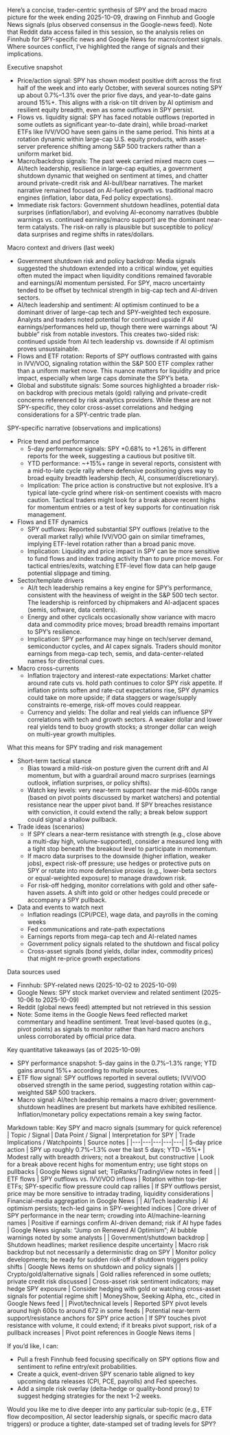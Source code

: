 Here’s a concise, trader-centric synthesis of SPY and the broad macro picture for the week ending 2025-10-09, drawing on Finnhub and Google News signals (plus observed consensus in the Google-news feed). Note that Reddit data access failed in this session, so the analysis relies on Finnhub for SPY-specific news and Google News for macro/context signals. Where sources conflict, I’ve highlighted the range of signals and their implications.

Executive snapshot
- Price/action signal: SPY has shown modest positive drift across the first half of the week and into early October, with several sources noting SPY up about 0.7%–1.3% over the prior five days, and year-to-date gains around 15%+. This aligns with a risk-on tilt driven by AI optimism and resilient equity breadth, even as some outflows in SPY persist.
- Flows vs. liquidity signal: SPY has faced notable outflows (reported in some outlets as significant year-to-date drain), while broad-market ETFs like IVV/VOO have seen gains in the same period. This hints at a rotation dynamic within large-cap U.S. equity products, with asset-server preference shifting among S&P 500 trackers rather than a uniform market bid.
- Macro/backdrop signals: The past week carried mixed macro cues — AI/tech leadership, resilience in large-cap equities, a government shutdown dynamic that weighed on sentiment at times, and chatter around private-credit risk and AI-bull/bear narratives. The market narrative remained focused on AI-fueled growth vs. traditional macro engines (inflation, labor data, Fed policy expectations).
- Immediate risk factors: Government shutdown headlines, potential data surprises (inflation/labor), and evolving AI-economy narratives (bubble warnings vs. continued earnings/macro support) are the dominant near-term catalysts. The risk-on rally is plausible but susceptible to policy/ data surprises and regime shifts in rates/dollars.

Macro context and drivers (last week)
- Government shutdown risk and policy backdrop: Media signals suggested the shutdown extended into a critical window, yet equities often muted the impact when liquidity conditions remained favorable and earnings/AI momentum persisted. For SPY, macro uncertainty tended to be offset by technical strength in big-cap tech and AI-driven sectors.
- AI/tech leadership and sentiment: AI optimism continued to be a dominant driver of large-cap tech and SPY-weighted tech exposure. Analysts and traders noted potential for continued upside if AI earnings/performances held up, though there were warnings about “AI bubble” risk from notable investors. This creates two-sided risk: continued upside from AI tech leadership vs. downside if AI optimism proves unsustainable.
- Flows and ETF rotation: Reports of SPY outflows contrasted with gains in IVV/VOO, signaling rotation within the S&P 500 ETF complex rather than a uniform market move. This nuance matters for liquidity and price impact, especially when large caps dominate the SPY’s beta.
- Global and substitute signals: Some sources highlighted a broader risk-on backdrop with precious metals (gold) rallying and private-credit concerns referenced by risk analytics providers. While these are not SPY-specific, they color cross-asset correlations and hedging considerations for a SPY-centric trade plan.

SPY-specific narrative (observations and implications)
- Price trend and performance
  - 5-day performance signals: SPY +0.68% to +1.26% in different reports for the week, suggesting a cautious but positive tilt.
  - YTD performance: ~+15%+ range in several reports, consistent with a mid-to-late cycle rally where defensive positioning gives way to broad equity breadth leadership (tech, AI, consumer/discretionary).
  - Implication: The price action is constructive but not explosive. It’s a typical late-cycle grind where risk-on sentiment coexists with macro caution. Tactical traders might look for a break above recent highs for momentum entries or a test of key supports for continuation risk management.
- Flows and ETF dynamics
  - SPY outflows: Reported substantial SPY outflows (relative to the overall market rally) while IVV/VOO gain on similar timeframes, implying ETF-level rotation rather than a broad panic move.
  - Implication: Liquidity and price impact in SPY can be more sensitive to fund flows and index trading activity than to pure price moves. For tactical entries/exits, watching ETF-level flow data can help gauge potential slippage and timing.
- Sector/template drivers
  - AI/t tech leadership remains a key engine for SPY’s performance, consistent with the heaviness of weight in the S&P 500 tech sector. The leadership is reinforced by chipmakers and AI-adjacent spaces (semis, software, data centers).
  - Energy and other cyclicals occasionally show variance with macro data and commodity price moves; broad breadth remains important to SPY’s resilience.
  - Implication: SPY performance may hinge on tech/server demand, semiconductor cycles, and AI capex signals. Traders should monitor earnings from mega-cap tech, semis, and data-center-related names for directional cues.
- Macro cross-currents
  - Inflation trajectory and interest-rate expectations: Market chatter around rate cuts vs. hold path continues to color SPY risk appetite. If inflation prints soften and rate-cut expectations rise, SPY dynamics could take on more upside; if data staggers or wage/supply constraints re-emerge, risk-off moves could reappear.
  - Currency and yields: The dollar and real yields can influence SPY correlations with tech and growth sectors. A weaker dollar and lower real yields tend to buoy growth stocks; a stronger dollar can weigh on multi-year growth multiples.

What this means for SPY trading and risk management
- Short-term tactical stance
  - Bias toward a mild-risk-on posture given the current drift and AI momentum, but with a guardrail around macro surprises (earnings outlook, inflation surprises, or policy shifts).
  - Watch key levels: very near-term support near the mid-600s range (based on pivot points discussed by market watchers) and potential resistance near the upper pivot band. If SPY breaches resistance with conviction, it could extend the rally; a break below support could signal a shallow pullback.
- Trade ideas (scenarios)
  - If SPY clears a near-term resistance with strength (e.g., close above a multi-day high, volume-supported), consider a measured long with a tight stop beneath the breakout level to participate in momentum.
  - If macro data surprises to the downside (higher inflation, weaker jobs), expect risk-off pressure; use hedges or protective puts on SPY or rotate into more defensive proxies (e.g., lower-beta sectors or equal-weighted exposure) to manage drawdown risk.
  - For risk-off hedging, monitor correlations with gold and other safe-haven assets. A shift into gold or other hedges could precede or accompany a SPY pullback.
- Data and events to watch next
  - Inflation readings (CPI/PCE), wage data, and payrolls in the coming weeks
  - Fed communications and rate-path expectations
  - Earnings reports from mega-cap tech and AI-related names
  - Government policy signals related to the shutdown and fiscal policy
  - Cross-asset signals (bond yields, dollar index, commodity prices) that might re-price growth expectations

Data sources used
- Finnhub: SPY-related news (2025-10-02 to 2025-10-09)
- Google News: SPY stock market overview and related sentiment (2025-10-06 to 2025-10-09)
- Reddit (global news feed) attempted but not retrieved in this session
- Note: Some items in the Google News feed reflected market commentary and headline sentiment. Treat level-based quotes (e.g., pivot points) as signals to monitor rather than hard macro anchors unless corroborated by official price data.

Key quantitative takeaways (as of 2025-10-09)
- SPY performance snapshot: 5-day gains in the 0.7%–1.3% range; YTD gains around 15%+ according to multiple sources.
- ETF flow signal: SPY outflows reported in several outlets; IVV/VOO observed strength in the same period, suggesting rotation within cap-weighted S&P 500 trackers.
- Macro signal: AI/tech leadership remains a macro driver; government-shutdown headlines are present but markets have exhibited resilience. Inflation/monetary policy expectations remain a key swing factor.

Markdown table: Key SPY and macro signals (summary for quick reference)
| Topic / Signal | Data Point / Signal | Interpretation for SPY | Trade Implications / Watchpoints | Source notes |
|---|---|---|---|---|
| 5-day price action | SPY up roughly 0.7%–1.3% over the last 5 days; YTD ~15%+ | Modest rally with breadth drivers; not a breakout, but constructive | Look for a break above recent highs for momentum entry; use tight stops on pullbacks | Google News signal set; TipRanks/TradingView notes in feed |
| ETF flows | SPY outflows vs. IVV/VOO inflows | Rotation within top-tier ETFs; SPY-specific flow pressure could cap rallies | If SPY outflows persist, price may be more sensitive to intraday trading, liquidity considerations | Financial-media aggregation in Google News |
| AI/Tech leadership | AI optimism persists; tech-led gains in SPY-weighted indices | Core driver of SPY performance in the near term; crowding into AI/machine-learning names | Positive if earnings confirm AI-driven demand; risk if AI hype fades | Google News signals: “Jump on Renewed AI Optimism”; AI bubble warnings noted by some analysts |
| Government/shutdown backdrop | Shutdown headlines; market resilience despite uncertainty | Macro risk backdrop but not necessarily a deterministic drag on SPY | Monitor policy developments; be ready for sudden risk-off if shutdown triggers policy shifts | Google News items on shutdown and policy signals |
| Crypto/gold/alternative signals | Gold rallies referenced in some outlets; private credit risk discussed | Cross-asset risk sentiment indicators; may hedge SPY exposure | Consider hedging with gold or watching cross-asset signals for potential regime shift | MoneyShow, Seeking Alpha, etc., cited in Google News feed |
| Pivot/technical levels | Reported SPY pivot levels around high 600s to around 672 in some feeds | Potential near-term support/resistance anchors for SPY price action | If SPY touches pivot resistance with volume, it could extend; if it breaks pivot support, risk of a pullback increases | Pivot point references in Google News items |

If you’d like, I can:
- Pull a fresh Finnhub feed focusing specifically on SPY options flow and sentiment to refine entry/exit probabilities.
- Create a quick, event-driven SPY scenario table aligned to key upcoming data releases (CPI, PCE, payrolls) and Fed speeches.
- Add a simple risk overlay (delta-hedge or quality-bond proxy) to suggest hedging strategies for the next 1–2 weeks.

Would you like me to dive deeper into any particular sub-topic (e.g., ETF flow decomposition, AI sector leadership signals, or specific macro data triggers) or produce a tighter, date-stamped set of trading levels for SPY?